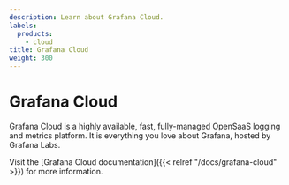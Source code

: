 ```yaml
---
description: Learn about Grafana Cloud.
labels:
  products:
    - cloud
title: Grafana Cloud
weight: 300
---
```


# Grafana Cloud

Grafana Cloud is a highly available, fast, fully-managed OpenSaaS logging and metrics platform. It is everything you love about Grafana, hosted by Grafana Labs.

Visit the [Grafana Cloud documentation]({{< relref "/docs/grafana-cloud" >}}) for more information.
